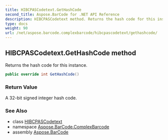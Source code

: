 ```yaml
---
title: HIBCPASCodetext.GetHashCode
second_title: Aspose.BarCode for .NET API Reference
description: HIBCPASCodetext method. Returns the hash code for this instance
type: docs
weight: 90
url: /net/aspose.barcode.complexbarcode/hibcpascodetext/gethashcode/
---
```

## HIBCPASCodetext.GetHashCode method

Returns the hash code for this instance.

```csharp
public override int GetHashCode()
```

### Return Value

A 32-bit signed integer hash code.

### See Also

* class [HIBCPASCodetext](../)
* namespace [Aspose.BarCode.ComplexBarcode](../../hibcpascodetext/)
* assembly [Aspose.BarCode](../../../)


